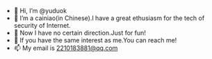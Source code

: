- 👋 Hi, I’m @yuduok
- 👀 I’m a cainiao(in Chinese).I have a great ethusiasm for the tech of security of Internet.
- 🌱 Now I have no certain direction.Just for fun!
- 💞️ If you have the same interest as me.You can reach me!
- 📫 My email is 2210183881@qq.com

<!---
yuduok/yuduok is a ✨ special ✨ repository because its `README.md` (this file) appears on your GitHub profile.
You can click the Preview link to take a look at your changes.
--->
